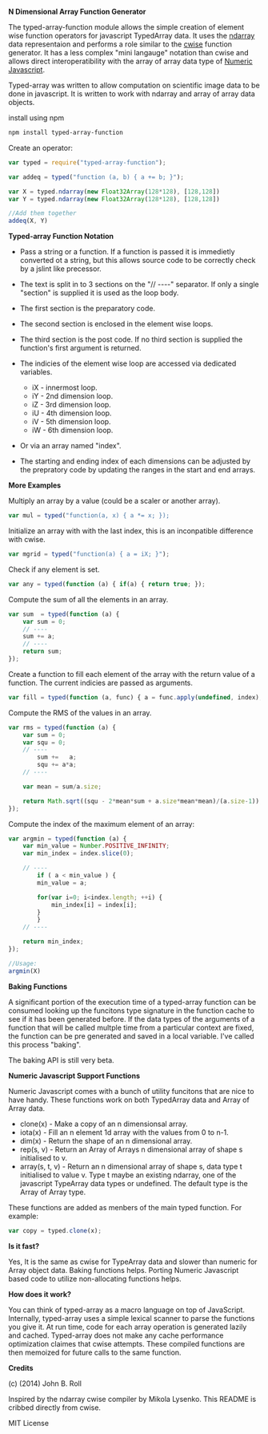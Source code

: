 
**N Dimensional Array Function Generator**
 
The typed-array-function module allows the simple creation of element wise function
operators for javascript TypedArray data.  It uses the
[ndarray](https://github.com/mikolalysenko/ndarray "") data representaion and
performs a role similar to the [cwise](https://github.com/mikolalysenko/cwise "")
function generator.  It has a less complex "mini langauge" notation
than cwise and allows direct interoperatibility with the array of array data
type of [Numeric Javascript](http://www.numericjs.com).

Typed-array was written to allow computation on scientific image data to be
done in javascript.  It is written to work with ndarray and array of array data
objects.


install using npm

```bash
npm install typed-array-function
```

Create an operator:

```javascript
var typed = require("typed-array-function");

var addeq = typed("function (a, b) { a += b; }");

var X = typed.ndarray(new Float32Array(128*128), [128,128])
var Y = typed.ndarray(new Float32Array(128*128), [128,128])

//Add them together
addeq(X, Y)
```

**Typed-array Function Notation**

  * Pass a string or a function.  If a function is passed it is immedietly converted ot a string, but this allows source code to be correctly check by a jslint like precessor.
  * The text is split in to 3 sections on the "// ----" separator.  If only a single "section" is supplied it is used as the loop body. 
  * The first section is the preparatory code.
  * The second section is enclosed in the element wise loops.
  * The third section is the post code.  If no third section is supplied the function's first argument is returned.

  * The indicies of the element wise loop are accessed via dedicated variables.
    * iX - innermost loop.
    * iY - 2nd dimension loop.
    * iZ - 3rd dimension loop.
    * iU - 4th dimension loop.
    * iV - 5th dimension loop.
    * iW - 6th dimension loop.

  * Or via an array named "index".

  * The starting and ending index of each dimensions can be adjusted by the prepratory code by updating the ranges in the start and end arrays.

**More Examples**

Multiply an array by a value (could be a scaler or another array).

```javascript
var mul = typed("function(a, x) { a *= x; });
```

Initialize an array with with the last index, this is an inconpatible difference with cwise.

```javascript
var mgrid = typed("function(a) { a = iX; }");
```


Check if any element is set.

```javascript
var any = typed(function (a) { if(a) { return true; });
```

Compute the sum of all the elements in an array.

```javascript
var sum  = typed(function (a) {
    var sum = 0;
    // ----
	sum += a;
    // ----
    return sum;
});
```
  

Create a function to fill each element of the array with the return value of a function.  The current indicies are passed as arguments.

```javascript
var fill = typed(function (a, func) { a = func.apply(undefined, index); });
```


Compute the RMS of the values in an array.

```javascript
var rms = typed(function (a) {
    var sum = 0;
    var squ = 0;
    // ----
	    sum +=   a;
	    squ += a*a;
    // ----

    var mean = sum/a.size;

    return Math.sqrt((squ - 2*mean*sum + a.size*mean*mean)/(a.size-1));
});
```


Compute the index of the maximum element of an array:

```javascript
var argmin = typed(function (a) {
	var min_value = Number.POSITIVE_INFINITY;
	var min_index = index.slice(0);

	// ----
	    if ( a < min_value ) {
		min_value = a;

		for(var i=0; i<index.length; ++i) {
		    min_index[i] = index[i];
		}
	    }
	// ----

	return min_index;
});

//Usage:
argmin(X)
```


**Baking Functions**

A significant portion of the execution time of a typed-array function can be
consumed looking up the funcitons type signature in the function cache to see
if it has been generated before.  If the data types of the arguments of a
function that will be called multple time from a particular context are fixed,
the function can be pre generated and saved in a local variable.  I've called this
process "baking".

The baking API is still very beta.

**Numeric Javascript Support Functions**

Numeric Javascript comes with a bunch of utility funcitons that are nice to have handy.  These functions work on both TypedArray data and Array of Array data.

 * clone(x)	- Make a copy of an n dimensionsal array.
 * iota(x)	- Fill an n element 1d array with the values from 0 to n-1.
 * dim(x)	- Return the shape of an n dimensional array.
 * rep(s, v)	- Return an Array of Arrays n dimensional array of shape s initialised to v.
 * array(s, t, v)	- Return an n dimensional array of shape s, data type t initialised to value v.  Type t maybe an existing ndarray, one of the javascript TypeArray data types or undefined.  The default type is the Array of Array type.

 These functions are added as menbers of the main typed function.  For example:

```javascript
var copy = typed.clone(x);
```


**Is it fast?**

Yes, It is the same as cwise for TypeArray data and slower than numeric for
Array object data.  Baking functions helps.  Porting Numeric Javascript based code to utilize non-allocating functions helps.

**How does it work?**

You can think of typed-array as a macro language on top of JavaScript.
Internally, typed-array uses a simple lexical scanner to parse the functions
you give it. At run time, code for each array operation is generated lazily and
cached.  Typed-array does not make any cache performance optimization claimes
that cwise attempts.  These compiled functions are then memoized for future
calls to the same function.


**Credits**

(c) (2014) John B. Roll

Inspired by the ndarray cwise compiler by Mikola Lysenko.  This README is cribbed directly from cwise.

MIT License
